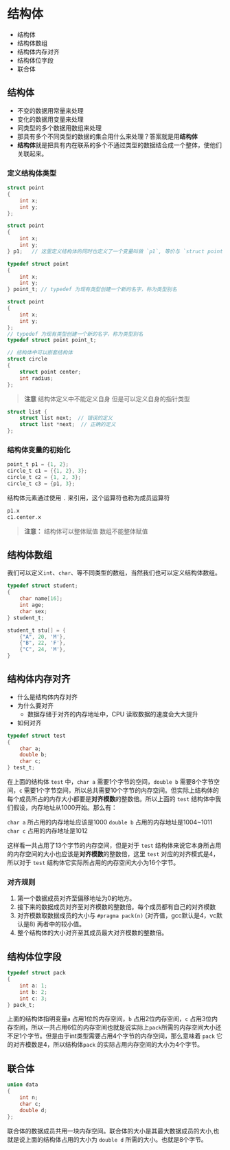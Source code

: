 # 结构体

* 结构体
* 结构体数组
* 结构体内存对齐
* 结构体位字段
* 联合体

## 结构体

* 不变的数据用常量来处理
* 变化的数据用变量来处理
* 同类型的多个数据用数组来处理
* 那具有多个不同类型的数据的集合用什么来处理？答案就是用**结构体**
* **结构体**就是把具有内在联系的多个不通过类型的数据结合成一个整体，使他们关联起来。

### 定义结构体类型

```c
struct point
{
    int x;
    int y;
};

struct point
{
    int x;
    int y;
} p1;   // 这里定义结构体的同时也定义了一个变量叫做 `p1`, 等价与 `struct point p1;`

typedef struct point 
{
    int x;
    int y;
} point_t; // typedef 为现有类型创建一个新的名字，称为类型别名

struct point
{
    int x;
    int y;
};
// typedef 为现有类型创建一个新的名字，称为类型别名
typedef struct point point_t;

// 结构体中可以嵌套结构体
struct circle
{
    struct point center;
    int radius;
};
```

> **注意**
> 结构体定义中不能定义自身
> 但是可以定义自身的指针类型
```c
struct list {
    struct list next;  // 错误的定义
    struct list *next;  // 正确的定义
};
```

### 结构体变量的初始化

```c
point_t p1 = {1, 2};
circle_t c1 = {{1, 2}, 3};
circle_t c2 = {1, 2, 3};
circle_t c3 = {p1, 3};
```

结构体元素通过使用 `.` 来引用，这个运算符也称为成员运算符
```c
p1.x
c1.center.x
```

> **注意：**
> 结构体可以整体赋值
> 数组不能整体赋值


## 结构体数组

我们可以定义`int`、`char`、等不同类型的数组，当然我们也可以定义结构体数组。
```c
typedef struct student;
{
    char name[16];
    int age;
    char sex;
} student_t;

student_t stu[] = {
    {"A", 20, 'M'},
    {"B", 22, 'F'},
    {"C", 24, 'M'},
}
```

## 结构体内存对齐

* 什么是结构体内存对齐
* 为什么要对齐
    * 数据存储于对齐的内存地址中，CPU 读取数据的速度会大大提升
* 如何对齐
 
```c
typedef struct test
{
    char a;
    double b;
    char c;
} test_t;
```

在上面的结构体 `test` 中，`char a` 需要1个字节的空间，`double b` 需要8个字节空间，`c` 需要1个字节空间，所以总共需要10个字节的内存空间。但实际上结构体的每个成员所占的内存大小都要是**对齐模数**的整数倍。所以上面的 `test` 结构体中我们假设，内存地址从1000开始。那么有：

`char a` 所占用的内存地址应该是1000
`double b` 占用的内存地址是1004~1011
`char c` 占用的内存地址是1012

这样看一共占用了13个字节的内存空间，但是对于 `test` 结构体来说它本身所占用的内存空间的大小也应该是**对齐模数**的整数倍，这里 `test` 对应的对齐模式是4，所以对于 `test` 结构体它实际所占用的内存空间大小为16个字节。

### 对齐规则
1. 第一个数据成员对齐至偏移地址为0的地方。
2. 接下来的数据成员对齐至对齐模数的整数倍。每个成员都有自己的对齐模数
3. 对齐模数取数据成员的大小与 `#pragma pack(n)` (对齐值，gcc默认是4，vc默认是8) 两者中的较小值。
4. 整个结构体的大小对齐至其成员最大对齐模数的整数倍。

## 结构体位字段
```c
typedef struct pack
{
    int a: 1;
    int b: 2;
    int c: 3;
} pack_t;
```

上面的结构体指明变量`a` 占用1位的内存空间，`b` 占用2位内存空间，`c` 占用3位内存空间，所以一共占用6位的内存空间也就是说实际上`pack`所需的内存空间大小还不足1个字节。但是由于int类型需要占用4个字节的内存空间，那么意味着 `pack` 它的对齐模数是4，所以结构体`pack` 的实际占用内存空间的大小为4个字节。

## 联合体
```c
union data 
{
    int n;
    char c;
    double d;
};
```

联合体的数据成员共用一块内存空间。联合体的大小是其最大数据成员的大小,也就是说上面的结构体占用的大小为 `double d` 所需的大小。也就是8个字节。